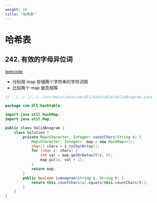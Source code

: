 ```yaml
---
weight: 10
title: "哈希表"
---
```


# 哈希表
## 242. 有效的字母异位词
[leetcode](https://leetcode-cn.com/problems/valid-anagram/)
- 分别用 map 存储两个字符串的字符词频
- 比较两个 map 是否相等

```java
// ../../../../../src/main/java/com/dll/hashtable/ValidAnagram.java

package com.dll.hashtable;

import java.util.HashMap;
import java.util.Map;

public class ValidAnagram {
    class Solution {
        private Map<Character, Integer> countChars(String s) {
            Map<Character, Integer>  map = new HashMap<>();
            char[] chars = s.toCharArray();
            for (char c: chars) {
                int val = map.getOrDefault(c, 0);
                map.put(c, val + 1);
            }
            return map;
        }
        public boolean isAnagram(String s, String t) {
            return this.countChars(s).equals(this.countChars(t));
        }
    }
}

```

